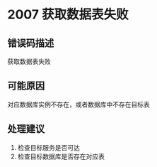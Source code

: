 # 2007 获取数据表失败<a name="dgc_01_340"></a>

## 错误码描述<a name="zh-cn_topic_0000001113999150_section43198531639"></a>

获取数据表失败

## 可能原因<a name="zh-cn_topic_0000001113999150_section151351410549"></a>

对应数据库实例不存在，或者数据库中不存在目标表

## 处理建议<a name="zh-cn_topic_0000001113999150_section82405191749"></a>

1.  检查目标服务是否可达
2.  检查目标数据库是否存在对应表


